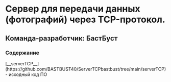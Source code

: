 <H1>Сервер для передачи данных (фотографий) через TCP-протокол. </H1>
<H2>Команда-разработчик: БастБуст</H2>
<H3>Содержание</H3>
[__serverTCP__](https://github.com/BASTBUST40/ServerTCPbastbust/tree/main/serverTCP) - исходный код ПО
